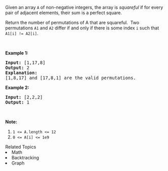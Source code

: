 <p>Given an array <code>A</code> of non-negative integers, the array is <em>squareful</em> if for every pair of adjacent elements, their sum is a perfect square.</p>

<p>Return the number of permutations of A that are squareful.&nbsp; Two permutations <code>A1</code> and <code>A2</code> differ if and only if there is some index <code>i</code> such that <code>A1[i] != A2[i]</code>.</p>

<p>&nbsp;</p>

<p><strong>Example 1:</strong></p>

<pre>
<strong>Input: </strong><span id="example-input-1-1">[1,17,8]</span>
<strong>Output: </strong><span id="example-output-1">2</span>
<strong>Explanation: </strong>
[1,8,17] and [17,8,1] are the valid permutations.
</pre>

<p><strong>Example 2:</strong></p>

<pre>
<strong>Input: </strong><span id="example-input-2-1">[2,2,2]</span>
<strong>Output: </strong><span id="example-output-2">1</span>
</pre>

<p>&nbsp;</p>

<p><strong>Note:</strong></p>

<ol>
	<li><code>1 &lt;= A.length &lt;= 12</code></li>
	<li><code>0 &lt;= A[i] &lt;= 1e9</code></li>
</ol><div><div>Related Topics</div><div><li>Math</li><li>Backtracking</li><li>Graph</li></div></div>